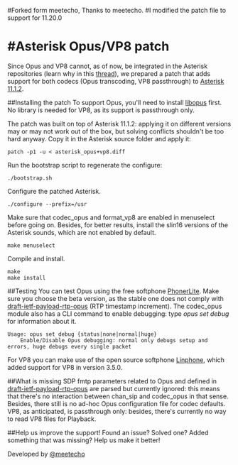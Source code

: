 #Forked form meetecho, Thanks to meetecho.
#I modified the patch file to support for 11.20.0


#Asterisk Opus/VP8 patch
=======================

Since Opus and VP8 cannot, as of now, be integrated in the Asterisk repositories (learn why in this [thread](http://lists.digium.com/pipermail/asterisk-dev/2013-May/060356.html)), we prepared a patch that adds support for both codecs (Opus transcoding, VP8 passthrough) to [Asterisk 11.1.2](http://downloads.asterisk.org/pub/telephony/asterisk/releases/).

##Installing the patch
To support Opus, you'll need to install [libopus](http://www.opus-codec.org/downloads/) first. No library is needed for VP8, as its support is passthrough only.

The patch was built on top of Asterisk 11.1.2: applying it on different versions may or may not work out of the box, but solving conflicts shouldn't be too hard anyway. Copy it in the Asterisk source folder and apply it:

	patch -p1 -u < asterisk_opus+vp8.diff

Run the bootstrap script to regenerate the configure:

	./bootstrap.sh

Configure the patched Asterisk.

	./configure --prefix=/usr

Make sure that codec\_opus and format\_vp8 are enabled in menuselect before going on. Besides, for better results, install the slin16 versions of the Asterisk sounds, which are not enabled by default.

	make menuselect

Compile and install.

	make
	make install

##Testing
You can test Opus using the free softphone [PhonerLite](http://phonerlite.de/download_en.htm). Make sure you choose the beta version, as the stable one does not comply with [draft-ietf-payload-rtp-opus](http://tools.ietf.org/html/draft-ietf-payload-rtp-opus-00) (RTP timestamp increment). The codec\_opus module also has a CLI command to enable debugging: type _opus set debug_ for information about it.

	Usage: opus set debug {status|none|normal|huge}
		Enable/Disable Opus debugging: normal only debugs setup and errors, huge debugs every single packet

For VP8 you can make use of the open source softphone [Linphone](http://www.linphone.org/eng/linphone/news/linphone-3.5.0-released-for-desktop.html), which added support for VP8 in version 3.5.0.

##What is missing
SDP fmtp parameters related to Opus and defined in [draft-ietf-payload-rtp-opus](http://tools.ietf.org/html/draft-ietf-payload-rtp-opus-00) are parsed but currently ignored: this means that there's no interaction between chan\_sip and codec\_opus in that sense. Besides, there still is no ad-hoc Opus configuration file for codec defaults. VP8, as anticipated, is passthrough only: besides, there's currently no way to read VP8 files for Playback.

##Help us improve the support!
Found an issue? Solved one? Added something that was missing? Help us make it better!

Developed by [@meetecho](https://github.com/meetecho)
